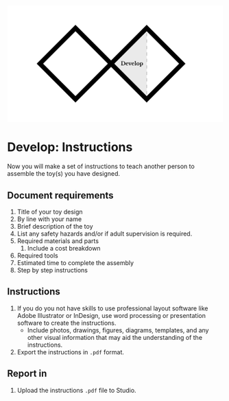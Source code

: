 ![Double Diamond Develop Phase graphic](/assets/dd-process-develop-1200px@2x.png)

# Develop: Instructions

Now you will make a set of instructions to teach another person to assemble the toy(s) you have designed.

## Document requirements

1. Title of your toy design
2. By line with your name
3. Brief description of the toy
4. List any safety hazards and/or if adult supervision is required.
5. Required materials and parts
    1. Include a cost breakdown
6. Required tools
7. Estimated time to complete the assembly
5. Step by step instructions

## Instructions

1. If you do you not have skills to use professional layout software like Adobe Illustrator or InDesign, use word processing or presentation software to create the instructions.
    - Include photos, drawings, figures, diagrams, templates, and any other visual information that may aid the understanding of the instructions. 
2. Export the instructions in `.pdf` format.

## Report in

1. Upload the instructions `.pdf` file to Studio.